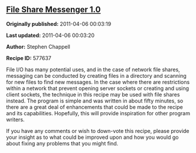 ## [File Share Messenger 1.0](https://code.activestate.com/recipes/577637-file-share-messenger-10)

**Originally published:** 2011-04-06 00:03:19

**Last updated:** 2011-04-06 00:03:20

**Author:** Stephen Chappell

**Recipe ID:** 577637

File I/O has many potential uses, and in the case of network file shares, messaging can be conducted by creating files in a directory and scanning for new files to find new messages. In the case where there are restrictions within a network that prevent opening server sockets or creating and using client sockets, the technique in this recipe may be used with file shares instead. The program is simple and was written in about fifty minutes, so there are a great deal of enhancements that could be made to the recipe and its capabilities. Hopefully, this will provide inspiration for other program writers.

If you have any comments or wish to down-vote this recipe, please provide your insight as to what could be improved upon and how you would go about fixing any problems that you might find.
